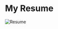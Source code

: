 # My Resume

![Resume](https://github.com/Dhiraj73Ray/MyResume/assets/120560857/4d274f4d-8817-438b-b8da-1c054a9ed979)

